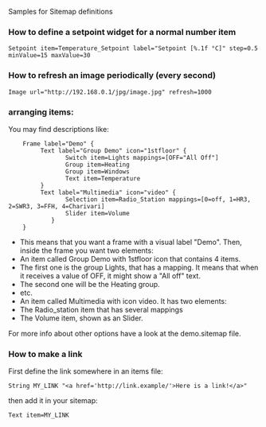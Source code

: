 Samples for Sitemap definitions

### How to define a setpoint widget for a normal number item

    Setpoint item=Temperature_Setpoint label="Setpoint [%.1f °C]" step=0.5 minValue=15 maxValue=30

### How to refresh an image periodically (every second)

    Image url="http://192.168.0.1/jpg/image.jpg" refresh=1000

### arranging items:

You may find descriptions like:

```    
    Frame label="Demo" {
         Text label="Group Demo" icon="1stfloor" {
                Switch item=Lights mappings=[OFF="All Off"]
                Group item=Heating
                Group item=Windows
                Text item=Temperature
         }
         Text label="Multimedia" icon="video" {
                Selection item=Radio_Station mappings=[0=off, 1=HR3, 2=SWR3, 3=FFH, 4=Charivari]
                Slider item=Volume
            }
    }
```
- This means that you want a frame with a visual label "Demo". Then, inside the frame you want two elements:
- An item called Group Demo with 1stfloor icon that contains 4 items.
- The first one is the group Lights, that has a mapping. It means that when it receives a value of OFF, it might show a "All off" text.
- The second one will be the Heating group.
- etc.
- An item called Multimedia with icon video. It has two elements:
- The Radio_station item that has several mappings
- The Volume item, shown as an Slider.

For more info about other options have a look at the demo.sitemap file.

### How to make a link

First define the link somewhere in an items file:

```
String MY_LINK "<a href='http://link.example/'>Here is a link!</a>"
```

then add it in your sitemap:

```
Text item=MY_LINK
```
